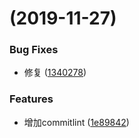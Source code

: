 #  (2019-11-27)


### Bug Fixes

* 修复 ([1340278](https://github.com/FoxDaxian/oneForAll/commit/13402785742d63118acfe3880bc0e6952c404683))


### Features

* 增加commitlint ([1e89842](https://github.com/FoxDaxian/oneForAll/commit/1e8984244efc574e3d2121d791c7526af280841c))



